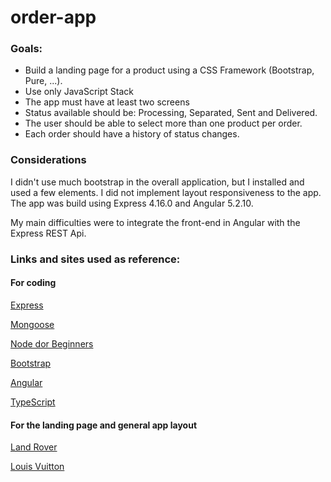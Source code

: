# order-app
### Goals:
- Build a landing page for a product using a CSS Framework (Bootstrap, Pure, ...).
- Use only JavaScript Stack
- The app must have at least two screens
- Status available should be: Processing, Separated, Sent and Delivered.
- The user should be able to select more than one product per order.
- Each order should have a history of status changes.

### Considerations
I didn't use much bootstrap in the overall application, but I installed and used a few elements.
I did not implement layout responsiveness to the app.
The app was build using Express 4.16.0 and Angular 5.2.10.

My main difficulties were to integrate the front-end in Angular with the Express REST Api.

### Links and sites used as reference:
#### For coding
[Express](https://expressjs.com)

[Mongoose](http://mongoosejs.com)

[Node dor Beginners](https://www.youtube.com/watch?v=w-7RQ46RgxU&list=PL4cUxeGkcC9gcy9lrvMJ75z9maRw4byYp)

[Bootstrap](https://getbootstrap.com)

[Angular](https://angular.io)

[TypeScript](https://www.typescriptlang.org/index.html)

#### For the landing page and general app layout
[Land Rover](https://www.landrover.com/index.html)

[Louis Vuitton](https://eu.louisvuitton.com/eng-e1/homepage)
